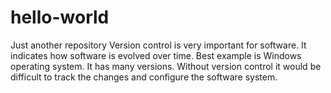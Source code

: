 # hello-world
Just another repository
Version control is very important for software. It indicates how software is evolved over time. Best example is Windows operating system. It has many versions. Without version control it would be difficult to track the changes and configure the software system.
